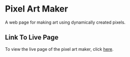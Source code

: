 # Pixel Art Maker

A web page for making art using dynamically created pixels.


## Link To Live Page
To view the live page of the pixel art maker, click [here](https://amaiwu.github.io/pixelartmaker/).
